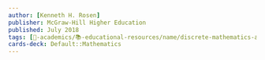 ```yaml
---
author: [Kenneth H. Rosen]
publisher: McGraw-Hill Higher Education
published: July 2018
tags: [🔴-academics/📚-educational-resources/name/discrete-mathematics-and-its-applications-8th-edition, study-note] 
cards-deck: Default::Mathematics
---
```

